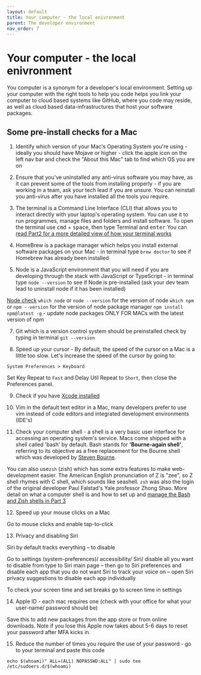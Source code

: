 ```yaml
---
layout: default
title: Your computer - the local enivronment
parent: The developer environment
nav_order: 7
---
```

# Your computer - the local enivronment

You computer is a synonym for a developer's local environment. Setting up  your computer with the right tools to help  you code helps you link your computer to cloud based systems like GitHub, where you code may reside, as well as cloud based data-infrastructures that host your software packages.

## Some pre-install checks for a Mac

1. Identify which version of your Mac's Operating System you're using - ideally you should have Mojave or higher - click the apple icon on the left nav bar and check the "About this Mac" tab to find which OS you are on

2. Ensure that you've uninstalled any anti-virus software you may have, as it can prevent some of the tools from installing properly - if you are working in a team, ask your tech lead if you are unsure. You can reinstall you anti-virus after you have installed all the tools you require.

3. The terminal is a Command Line Interface (CLI) that allows you to interact directly with your laptop's operating system. You can use it to run programmes, manage files and folders and install software. To open the terminal use <kbd>cmd</kbd> + <kbd>space</kbd>, then type Terminal and <kbd>enter</kbd>
You can [read Part2 for a more detailed view of how your terminal works](https://sumisastri.github.io/dev-blogs/dev-environment/part2-the-terminal/)

5. HomeBrew is a package manager which helps you install external software packages on your Mac - in terminal type `brew doctor` to see if Homebrew has already been installed

6. Node is a JavaScript environment that you will need if you are developing through the stack with JavaScript or TypeScript - in terminal type ```node --version``` to see if Node is pre-installed (ask your dev team lead to uninstall  node if it has been installed)

[Node check](https://www.sitepoint.com/beginners-guide-node-package-manager/)
`which node` or  `node --version` for the version of node
`which npm` or  `npm --version` for the version of node package manager
`npm install npm@latest -g` - update node packages ONLY FOR MACs with the latest version of npm

7. Git which is a version control system should be preinstalled check by typing in terminal ```git --version```

8. Speed up your cursor - By default, the speed of the cursor on a Mac is a little too slow. Let's increase the speed of the cursor by going to:

```
System Preferences > Keyboard
```

Set Key Repeat to `Fast` and Delay Util Repeat to `Short`, then close the Preferences panel.

9. Check if you have [Xcode installed](https://itunes.apple.com/us/app/xcode/id497799835?ls=1&mt=12)

10. Vim in the default text editor in a Mac, many developers prefer to use vim instead of code editors and integrated development environments (IDE's)

11. Check your computer shell - a shell is a very basic user interface for accessing an operating system's service. Macs come shipped with a shell called 'bash' by default. Bash stands for **'Bourne-again shell'**, referring to its objective as a free replacement for the Bourne shell which was developed by [Steven Bourne](https://en.wikipedia.org/wiki/Stephen_R._Bourne). 

You can also use`zsh` (zish) which has some extra features to make web-development easier. The American English pronunciation of Z is "zee", so Z shell rhymes with C shell, which sounds like seashell. `zsh` was also the login of the original developer Paul Falstad's Yale professor Zhong Shao. More detail on what a computer shell is and how to set up and [manage the Bash and Zish shells in Part 3](https://sumisastri.github.io/dev-blogs/dev-environment/part4-secure-shells/)

12. Speed up your mouse clicks on a Mac

Go to mouse clicks and enable tap-to-click

13. Privacy and disabling Siri

Siri by default tracks everything – to disable

Go to settings (system-preferences)/ accessibility/ Siri/ disable all you want to disable from type to Siri main page – then go to Siri preferences and disable each app that you do not want Siri to track your voice on – open Siri privacy suggestions to disable each app individually

To check your screen time and set breaks go to screen time in settings

14. Apple ID - each mac requires one (check with your office for what your user-name/ password should be)

Save this to add new packages from the app store or from online downloads. Note if you lose this Apple now takes about 5-6 days to reset your password after MFA kicks in.

15. Reduce the number of times you require the use of your password - go to your terminal and paste this code

  `echo $(whoami)" ALL=(ALL) NOPASSWD:ALL" | sudo tee /etc/sudoers.d/$(whoami)`
  
